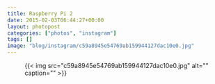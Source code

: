```yaml
---
title: Raspberry Pi 2
date: 2015-02-03T06:44:27+00:00
layout: photopost
categories: ["photos", "instagram"]
tags: []
image: "blog/instagram/c59a8945e54769ab159944127dac10e0.jpg"
---
```


<figure class="photo photo--square">
  {{< img src="c59a8945e54769ab159944127dac10e0.jpg" alt="" caption="" >}}

</figure>


